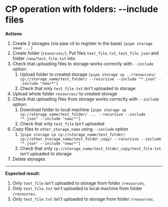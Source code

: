 # CP operation with folders: --include files

**Actions**:
1.	Create 2 storages (via pipe cli to register in the base) `[pipe storage save ...]`
2.	Create folder (`resources/`). Put files `test_file.txt`, `test_file.json` and folder `/new/test_file.txt` into
3.	Check that uploading files to storage works correctly with `--include` option: 
    1.	Upload folder to created storage `[pipe storage cp ../resources/ cp://storage_name/test_folder/ --recursive --include "*.json" --include "new/*"]`
    2.	Check that only `test_file.txt` isn't uploaded to storage
4.	Upload whole folder `resources/` to created storage
5.	Check that uploading files from storage works correctly with `--include` option:  
    1.	Download folder to local machine `[pipe storage cp cp://storage_name/test_folder/ ... --recursive --include "*.json" --include "new/*"]`
    2.	Check that only `test_file` isn't uploaded 
6.	Copy files to `other_storage_name` using `--include` option 
    1.	`[pipe storage cp cp://storage_name/test_folder/ cp://other_storage_name/test_folder_copy/ --recursive --include "*.json" --include "new/*"]`
    2.	Check that only `cp://storage_name/test_folder_copy/test_file.txt` isn't uploaded to storage 
7.	Delete storages

***
**Expected result:**

1.	Only `test_file` isn't uploaded to storage from folder `/resources`.
2.	Only `test_file.txt` isn't uploaded to local machine from folder `/resources`.
3.	Only `test_file.txt` isn't uploaded to storage from folder `/resources`.
